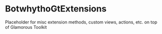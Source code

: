 # BotwhythoGtExtensions
Placeholder for misc extension methods, custom views, actions, etc. on top of Glamorous Toolkit
